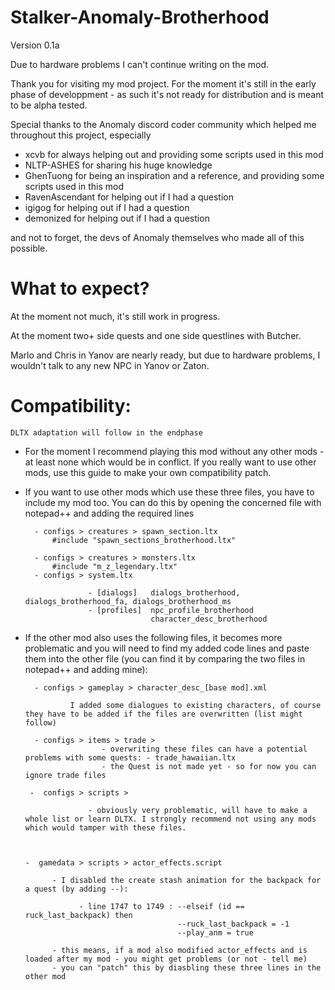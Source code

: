# Stalker-Anomaly-Brotherhood
Version 0.1a

Due to hardware problems I can't continue writing on the mod.

Thank you for visiting my mod project. For the moment it's still in the early phase of developpment - as such it's not ready for distribution and is meant to be alpha tested.

Special thanks to the Anomaly discord coder community which helped me throughout this project, especially

- xcvb for always helping out and providing some scripts used in this mod
- NLTP-ASHES for sharing his huge knowledge
- GhenTuong for being an inspiration and a reference, and providing some scripts used in this mod
- RavenAscendant for helping out if I had a question
- igigog for helping out if I had a question
- demonized for helping out if I had a question

and not to forget, the devs of Anomaly themselves who made all of this possible.

# What to expect?
At the moment not much, it's still work in progress.

At the moment two+ side quests and one side questlines with Butcher.

Marlo and Chris in Yanov are nearly ready, but due to hardware problems, I wouldn't talk to any new NPC in Yanov or Zaton.


# Compatibility:

    DLTX adaptation will follow in the endphase

- For the moment I recommend playing this mod without any other mods - at least none which would be in conflict. If you really want to use other mods, use this guide to make your own compatibility patch.

- If you want to use other mods which use these three files, you have to include my mod too. You can do this by opening the concerned file with notepad++ and adding the required lines

        - configs > creatures > spawn_section.ltx
            #include "spawn_sections_brotherhood.ltx"

        - configs > creatures > monsters.ltx
            #include "m_z_legendary.ltx"
        - configs > system.ltx

                    - [dialogs]   dialogs_brotherhood, dialogs_brotherhood_fa, dialogs_brotherhood_ms
                    - [profiles]  npc_profile_brotherhood
                                  character_desc_brotherhood
                                  
- If the other mod also uses the following files, it becomes more problematic and you will need to find my added code lines and paste them into the other file (you can find it by comparing the two files in notepad++ and adding mine):                                  
                                  
        - configs > gameplay > character_desc_[base mod].xml

                I added some dialogues to existing characters, of course they have to be added if the files are overwritten (list might follow)

        - configs > items > trade >
                       - overwriting these files can have a potential problems with some quests: - trade_hawaiian.ltx
                       - the Quest is not made yet - so for now you can ignore trade files

       -  configs > scripts >

                    - obviously very problematic, will have to make a whole list or learn DLTX. I strongly recommend not using any mods which would tamper with these files.

                    

      -  gamedata > scripts > actor_effects.script 
                    
            - I disabled the create stash animation for the backpack for a quest (by adding --): 
            
                  - line 1747 to 1749 : --elseif (id == ruck_last_backpack) then 
                                        --ruck_last_backpack = -1 
                                        --play_anm = true

            - this means, if a mod also modified actor_effects and is loaded after my mod - you might get problems (or not - tell me)
            - you can "patch" this by diasbling these three lines in the other mod
